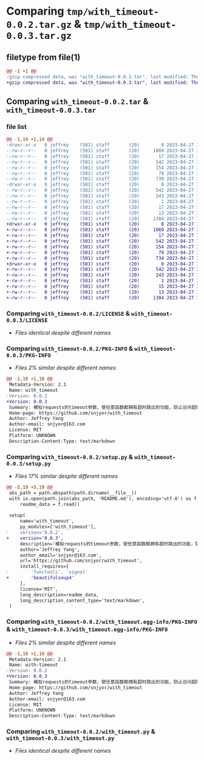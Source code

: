 # Comparing `tmp/with_timeout-0.0.2.tar.gz` & `tmp/with_timeout-0.0.3.tar.gz`

## filetype from file(1)

```diff
@@ -1 +1 @@
-gzip compressed data, was "with_timeout-0.0.2.tar", last modified: Thu Apr 27 14:01:50 2023, max compression
+gzip compressed data, was "with_timeout-0.0.3.tar", last modified: Thu Apr 27 14:06:06 2023, max compression
```

## Comparing `with_timeout-0.0.2.tar` & `with_timeout-0.0.3.tar`

### file list

```diff
@@ -1,14 +1,14 @@
-drwxr-xr-x   0 jeffrey    (501) staff       (20)        0 2023-04-27 14:01:50.808736 with_timeout-0.0.2/
--rw-r--r--   0 jeffrey    (501) staff       (20)     1069 2023-04-27 12:58:14.000000 with_timeout-0.0.2/LICENSE
--rw-r--r--   0 jeffrey    (501) staff       (20)       17 2023-04-27 13:07:40.000000 with_timeout-0.0.2/MANIFEST.in
--rw-r--r--   0 jeffrey    (501) staff       (20)      542 2023-04-27 14:01:50.808798 with_timeout-0.0.2/PKG-INFO
--rw-r--r--   0 jeffrey    (501) staff       (20)      154 2023-04-27 13:07:40.000000 with_timeout-0.0.2/README.md
--rw-r--r--   0 jeffrey    (501) staff       (20)       79 2023-04-27 14:01:50.808998 with_timeout-0.0.2/setup.cfg
--rw-r--r--   0 jeffrey    (501) staff       (20)      739 2023-04-27 14:01:14.000000 with_timeout-0.0.2/setup.py
-drwxr-xr-x   0 jeffrey    (501) staff       (20)        0 2023-04-27 14:01:50.808657 with_timeout-0.0.2/with_timeout.egg-info/
--rw-r--r--   0 jeffrey    (501) staff       (20)      542 2023-04-27 14:01:50.000000 with_timeout-0.0.2/with_timeout.egg-info/PKG-INFO
--rw-r--r--   0 jeffrey    (501) staff       (20)      243 2023-04-27 14:01:50.000000 with_timeout-0.0.2/with_timeout.egg-info/SOURCES.txt
--rw-r--r--   0 jeffrey    (501) staff       (20)        1 2023-04-27 14:01:50.000000 with_timeout-0.0.2/with_timeout.egg-info/dependency_links.txt
--rw-r--r--   0 jeffrey    (501) staff       (20)       17 2023-04-27 14:01:50.000000 with_timeout-0.0.2/with_timeout.egg-info/requires.txt
--rw-r--r--   0 jeffrey    (501) staff       (20)       13 2023-04-27 14:01:50.000000 with_timeout-0.0.2/with_timeout.egg-info/top_level.txt
--rw-r--r--   0 jeffrey    (501) staff       (20)     1304 2023-04-27 13:02:50.000000 with_timeout-0.0.2/with_timeout.py
+drwxr-xr-x   0 jeffrey    (501) staff       (20)        0 2023-04-27 14:06:06.821612 with_timeout-0.0.3/
+-rw-r--r--   0 jeffrey    (501) staff       (20)     1069 2023-04-27 12:58:14.000000 with_timeout-0.0.3/LICENSE
+-rw-r--r--   0 jeffrey    (501) staff       (20)       17 2023-04-27 13:07:40.000000 with_timeout-0.0.3/MANIFEST.in
+-rw-r--r--   0 jeffrey    (501) staff       (20)      542 2023-04-27 14:06:06.821678 with_timeout-0.0.3/PKG-INFO
+-rw-r--r--   0 jeffrey    (501) staff       (20)      154 2023-04-27 13:07:40.000000 with_timeout-0.0.3/README.md
+-rw-r--r--   0 jeffrey    (501) staff       (20)       79 2023-04-27 14:06:06.821932 with_timeout-0.0.3/setup.cfg
+-rw-r--r--   0 jeffrey    (501) staff       (20)      734 2023-04-27 14:05:32.000000 with_timeout-0.0.3/setup.py
+drwxr-xr-x   0 jeffrey    (501) staff       (20)        0 2023-04-27 14:06:06.821503 with_timeout-0.0.3/with_timeout.egg-info/
+-rw-r--r--   0 jeffrey    (501) staff       (20)      542 2023-04-27 14:06:06.000000 with_timeout-0.0.3/with_timeout.egg-info/PKG-INFO
+-rw-r--r--   0 jeffrey    (501) staff       (20)      243 2023-04-27 14:06:06.000000 with_timeout-0.0.3/with_timeout.egg-info/SOURCES.txt
+-rw-r--r--   0 jeffrey    (501) staff       (20)        1 2023-04-27 14:06:06.000000 with_timeout-0.0.3/with_timeout.egg-info/dependency_links.txt
+-rw-r--r--   0 jeffrey    (501) staff       (20)       15 2023-04-27 14:06:06.000000 with_timeout-0.0.3/with_timeout.egg-info/requires.txt
+-rw-r--r--   0 jeffrey    (501) staff       (20)       13 2023-04-27 14:06:06.000000 with_timeout-0.0.3/with_timeout.egg-info/top_level.txt
+-rw-r--r--   0 jeffrey    (501) staff       (20)     1304 2023-04-27 13:02:50.000000 with_timeout-0.0.3/with_timeout.py
```

### Comparing `with_timeout-0.0.2/LICENSE` & `with_timeout-0.0.3/LICENSE`

 * *Files identical despite different names*

### Comparing `with_timeout-0.0.2/PKG-INFO` & `with_timeout-0.0.3/PKG-INFO`

 * *Files 2% similar despite different names*

```diff
@@ -1,10 +1,10 @@
 Metadata-Version: 2.1
 Name: with_timeout
-Version: 0.0.2
+Version: 0.0.3
 Summary: 模拟requests的timeout参数，使任意函数都拥有超时跳出的功能，防止访问超时阻塞影响代码的运行
 Home-page: https://github.com/snjyor/with_timeout
 Author: Jeffrey Yang
 Author-email: snjyor@163.com
 License: MIT
 Platform: UNKNOWN
 Description-Content-Type: text/markdown
```

### Comparing `with_timeout-0.0.2/setup.py` & `with_timeout-0.0.3/setup.py`

 * *Files 17% similar despite different names*

```diff
@@ -5,19 +5,19 @@
 abs_path = path.abspath(path.dirname(__file__))
 with io.open(path.join(abs_path, 'README.md'), encoding='utf-8') as f:
     readme_data = f.read()
 
 setup(
     name='with_timeout',
     py_modules=['with_timeout'],
-    version='0.0.2',
+    version='0.0.3',
     description='模拟requests的timeout参数，使任意函数都拥有超时跳出的功能，防止访问超时阻塞影响代码的运行',
     author='Jeffrey Yang',
     author_email='snjyor@163.com',
     url='https://github.com/snjyor/with_timeout',
     install_requires=[
-        'functools', 'signal'
+        'beautifulsoup4'
     ],
     license='MIT',
     long_description=readme_data,
     long_description_content_type='text/markdown',
 )
```

### Comparing `with_timeout-0.0.2/with_timeout.egg-info/PKG-INFO` & `with_timeout-0.0.3/with_timeout.egg-info/PKG-INFO`

 * *Files 2% similar despite different names*

```diff
@@ -1,10 +1,10 @@
 Metadata-Version: 2.1
 Name: with-timeout
-Version: 0.0.2
+Version: 0.0.3
 Summary: 模拟requests的timeout参数，使任意函数都拥有超时跳出的功能，防止访问超时阻塞影响代码的运行
 Home-page: https://github.com/snjyor/with_timeout
 Author: Jeffrey Yang
 Author-email: snjyor@163.com
 License: MIT
 Platform: UNKNOWN
 Description-Content-Type: text/markdown
```

### Comparing `with_timeout-0.0.2/with_timeout.py` & `with_timeout-0.0.3/with_timeout.py`

 * *Files identical despite different names*

